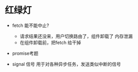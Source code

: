 # 红绿灯

- fetch 能不能中止?
  - 请求结果还没来，用户切换路由了，组件卸载了 内存泄漏
  - 在组件卸载前，把fetch 给干掉

- promise考题

- signal
  信号
  用于对各种异步任务，发送类似中断的信号
